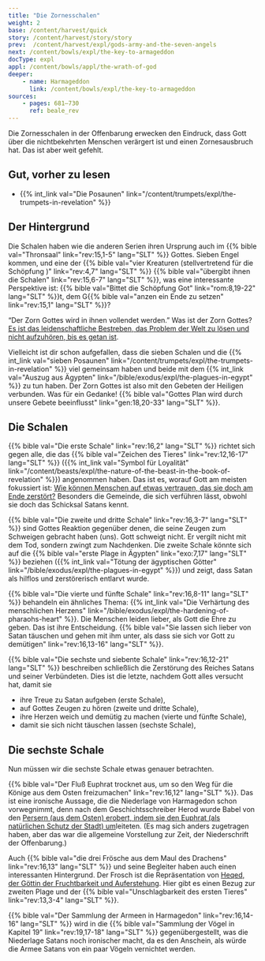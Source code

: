 ```yaml
---
title: "Die Zornesschalen"
weight: 2
base: /content/harvest/quick
story: /content/harvest/story/story
prev:  /content/harvest/expl/gods-army-and-the-seven-angels
next: /content/bowls/expl/the-key-to-armageddon
docType: expl
appl: /content/bowls/appl/the-wrath-of-god
deeper:
    - name: Harmageddon
      link: /content/bowls/expl/the-key-to-armageddon
sources: 
    - pages: 681–730
      ref: beale_rev
---
```


Die Zornesschalen in der Offenbarung erwecken den Eindruck, dass Gott über die nichtbekehrten Menschen verärgert ist und einen Zornesausbruch hat. Das ist aber weit gefehlt.

## Gut, vorher zu lesen

<a name="e7c9"></a>
- {{% int_link val="Die Posaunen" link="/content/trumpets/expl/the-trumpets-in-revelation" %}}

## Der Hintergrund

<a name="3526"></a>
Die Schalen haben wie die anderen Serien ihren Ursprung auch im {{% bible val="Thronsaal" link="rev:15,1-5" lang="SLT" %}} Gottes. Sieben Engel kommen, und eine der {{% bible val="vier Kreaturen (stellvertretend für die Schöpfung )" link="rev:4,7" lang="SLT" %}} {{% bible val="übergibt ihnen die Schalen" link="rev:15,6-7" lang="SLT" %}}, was eine interessante Perspektive ist: {{% bible val="Bittet die Schöpfung Got" link="rom:8,19-22" lang="SLT" %}}t, dem G{{% bible val="anzen ein Ende zu setzen" link="rev:15,1" lang="SLT" %}}?

“Der Zorn Gottes wird in ihnen vollendet werden.” Was ist der Zorn Gottes?[ Es ist das leidenschaftliche Bestreben, das Problem der Welt zu lösen und nicht aufzuhören, bis es getan ist](https://moodyaudio.com/products/good-and-beautiful-god-part-6).

Vielleicht ist dir schon aufgefallen, dass die sieben Schalen und die {{% int_link val="sieben Posaunen" link="/content/trumpets/expl/the-trumpets-in-revelation" %}} viel gemeinsam haben und beide mit dem {{% int_link val="Auszug aus Ägypten" link="/bible/exodus/expl/the-plagues-in-egypt" %}} zu tun haben. Der Zorn Gottes ist also mit den Gebeten der Heiligen verbunden. Was für ein Gedanke! {{% bible val="Gottes Plan wird durch unsere Gebete beeinflusst" link="gen:18,20-33" lang="SLT" %}}.

## Die Schalen

<a name="9855"></a>
{{% bible val="Die erste Schale" link="rev:16,2" lang="SLT" %}} richtet sich gegen alle, die das {{% bible val="Zeichen des Tieres" link="rev:12,16-17" lang="SLT" %}} ({{% int_link val="Symbol für Loyalität" link="/content/beasts/expl/the-nature-of-the-beast-in-the-book-of-revelation" %}}) angenommen haben. Das ist es, worauf Gott am meisten fokussiert ist: [Wie können Menschen auf etwas vertrauen, das sie doch am Ende zerstört?](https://www.bibleserver.com/SLT/Offenbarung6%2C1-11) Besonders die Gemeinde, die sich verführen lässt, obwohl sie doch das Schicksal Satans kennt.

{{% bible val="Die zweite und dritte Schale" link="rev:16,3-7" lang="SLT" %}} sind Gottes Reaktion gegenüber denen, die seine Zeugen zum Schweigen gebracht haben (uns). Gott schweigt nicht. Er vergilt nicht mit dem Tod, sondern zwingt zum Nachdenken. Die zweite Schale könnte sich auf die {{% bible val="erste Plage in Ägypten" link="exo:7,17" lang="SLT" %}} beziehen ({{% int_link val="Tötung der ägyptischen Götter" link="/bible/exodus/expl/the-plagues-in-egypt" %}}) und zeigt, dass Satan als hilflos und zerstörerisch entlarvt wurde.

{{% bible val="Die vierte und fünfte Schale" link="rev:16,8-11" lang="SLT" %}} behandeln ein ähnliches Thema: {{% int_link val="Die Verhärtung des menschlichen Herzens" link="/bible/exodus/expl/the-hardening-of-pharaohs-heart" %}}. Die Menschen leiden lieber, als Gott die Ehre zu geben. Das ist ihre Entscheidung. {{% bible val="Sie lassen sich lieber von Satan täuschen und gehen mit ihm unter, als dass sie sich vor Gott zu demütigen" link="rev:16,13-16" lang="SLT" %}}.

{{% bible val="Die sechste und siebente Schale" link="rev:16,12-21" lang="SLT" %}} beschreiben schließlich die Zerstörung des Reiches Satans und seiner Verbündeten. Dies ist die letzte, nachdem Gott alles versucht hat, damit sie

- ihre Treue zu Satan aufgeben (erste Schale),
- auf Gottes Zeugen zu hören (zweite und dritte Schale),
- ihre Herzen weich und demütig zu machen (vierte und fünfte Schale),
- damit sie sich nicht täuschen lassen (sechste Schale),

## Die sechste Schale

<a name="9ced"></a>
Nun müssen wir die sechste Schale etwas genauer betrachten.

{{% bible val="Der Fluß Euphrat trocknet aus, um so den Weg für die Könige aus dem Osten freizumachen" link="rev:16,12" lang="SLT" %}}. Das ist eine ironische Aussage, die die Niederlage von Harmagedon schon vorwegnimmt, denn nach dem Geschichtsschreiber Herod wurde Babel von den [Persern (aus dem Osten) erobert, indem sie den Euphrat (als natürlichen Schutz der Stadt) um](https://www.oekumenisches-handbuch-online.de/babylon/babylon-mythos-und-wirklichkeit/die-eroberung-der-stadt-babylon-durch-die-perser/)leiteten. (Es mag sich anders zugetragen haben, aber das war die allgemeine Vorstellung zur Zeit, der Niederschrift der Offenbarung.)

Auch {{% bible val="die drei Frösche aus dem Maul des Drachens" link="rev:16,13" lang="SLT" %}} und seine Begleiter haben auch einen interessanten Hintergrund. Der Frosch ist die Repräsentation von [Heqed, der Göttin der Fruchtbarkeit und Auferstehung](https://de.wikipedia.org/wiki/Heket). Hier gibt es einen Bezug zur zweiten Plage und der {{% bible val="Unschlagbarkeit des ersten Tieres" link="rev:13,3-4" lang="SLT" %}}.

{{% bible val="Der Sammlung der Armeen in Harmagedon" link="rev:16,14-16" lang="SLT" %}} wird in die {{% bible val="Sammlung der Vögel in Kapitel 19" link="rev:19,17-18" lang="SLT" %}} gegenübergestellt, was die Niederlage Satans noch ironischer macht, da es den Anschein, als würde die Armee Satans von ein paar Vögeln vernichtet werden.
